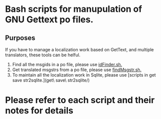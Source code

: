 # Bash scripts for manupulation of GNU Gettext po files. #

## Purposes ##
If you have to manage a localization work based on GetText, and multiple translators, these tools can be helful.
1. Find all the msgids in a po file, please use [idFinder.sh.](idFinder/)
2. Get translated msgstrs from a po file, please use [findMsgstr.sh.](findMsgstr/)
3. To maintain all the localization work in Sqlite, please use [scripts in get save str2sqlite.](get\ save\ str2sqlite/)


# Please refer to each script and their notes for details #
